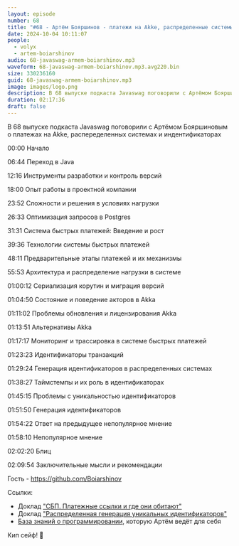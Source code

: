 ```yaml
---
layout: episode
number: 68
title: "#68 - Артём Бояршинов - платежи на Akke, распределенные системы и идентификаторы"
date: 2024-10-04 10:11:07
people:
  - volyx
  - artem-boiarshinov
audio: 68-javaswag-armem-boiarshinov.mp3
waveform: 68-javaswag-armem-boiarshinov.mp3.avg220.bin
size: 330236160           
guid: 68-javaswag-armem-boiarshinov.mp3
image: images/logo.png
description: В 68 выпуске подкаста Javaswag поговорили с Артёмом Бояршиновым о платежах на Akke, распеределенных системах и индентификаторах
duration: 02:17:36
draft: false
---
```


В 68 выпуске подкаста Javaswag поговорили с Артёмом Бояршиновым о платежах на Akke, распеределенных системах и индентификаторах

00:00 Начало

06:44 Переход в Java

12:16 Инструменты разработки и контроль версий

18:00 Опыт работы в проектной компании

23:52 Сложности и решения в условиях нагрузки

26:33 Оптимизация запросов в Postgres

31:31 Система быстрых платежей: Введение и рост

39:36 Технологии системы быстрых платежей

48:11 Предварительные этапы платежей и их механизмы

55:53 Архитектура и распределение нагрузки в системе

01:00:12 Сериализация корутин и миграция версий

01:04:50 Состояние и поведение акторов в Akka

01:11:02 Проблемы обновления и лицензирования Akka

01:13:51 Альтернативы Akka

01:17:17 Мониторинг и трассировка в системе быстрых платежей

01:23:23 Идентификаторы транзакций

01:29:24 Генерация идентификаторов в распределенных системах

01:38:27 Таймстемпы и их роль в идентификаторах

01:45:15 Проблемы с уникальностью идентификаторов

01:51:50 Генерация идентификаторов

01:54:22 Ответ на предыдущее непопулярное мнение

01:58:10 Непопулярное мнение

02:02:20 Блиц

02:09:54 Заключительные мысли и рекомендации


Гость - https://github.com/Boiarshinov

Ссылки:
- Доклад ["СБП. Платежные ссылки и где они обитают"](https://youtu.be/k-jPdxPAWjs?si=x8rghsQsDvi3jK3G)
- Доклад ["Распределенная генерация уникальных идентификаторов"](https://youtu.be/3LBFnLGo1hQ?si=ZL4Z6pXxbPhb0uxG)
- [База знаний о программировании](https://github.com/Boiarshinov/notes4j), которую Артём ведёт для себя


Кип сейф! 🖖
